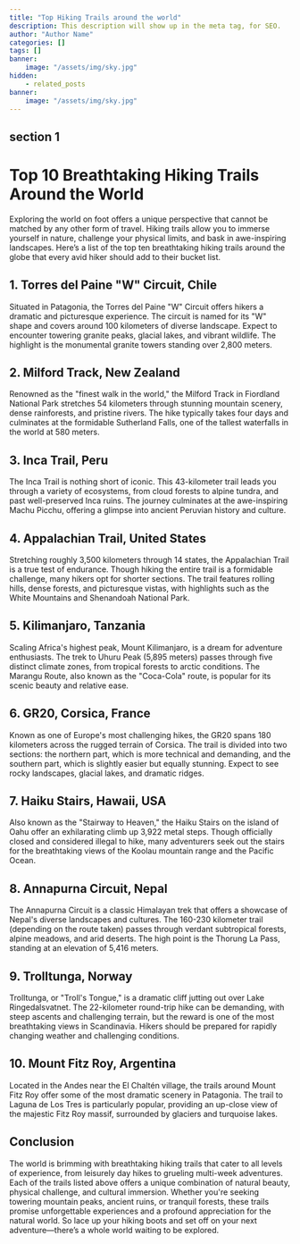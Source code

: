 ```yaml
---
title: "Top Hiking Trails around the world"
description: This description will show up in the meta tag, for SEO.
author: "Author Name"
categories: []
tags: []
banner:
    image: "/assets/img/sky.jpg"
hidden:
    - related_posts
banner:
    image: "/assets/img/sky.jpg"
---
```



## section 1

# Top 10 Breathtaking Hiking Trails Around the World

Exploring the world on foot offers a unique perspective that cannot be matched by any other form of travel. Hiking trails allow you to immerse yourself in nature, challenge your physical limits, and bask in awe-inspiring landscapes. Here’s a list of the top ten breathtaking hiking trails around the globe that every avid hiker should add to their bucket list.

## 1. **Torres del Paine "W" Circuit, Chile**

Situated in Patagonia, the Torres del Paine "W" Circuit offers hikers a dramatic and picturesque experience. The circuit is named for its "W" shape and covers around 100 kilometers of diverse landscape. Expect to encounter towering granite peaks, glacial lakes, and vibrant wildlife. The highlight is the monumental granite towers standing over 2,800 meters.

## 2. **Milford Track, New Zealand**

Renowned as the "finest walk in the world," the Milford Track in Fiordland National Park stretches 54 kilometers through stunning mountain scenery, dense rainforests, and pristine rivers. The hike typically takes four days and culminates at the formidable Sutherland Falls, one of the tallest waterfalls in the world at 580 meters.

## 3. **Inca Trail, Peru**

The Inca Trail is nothing short of iconic. This 43-kilometer trail leads you through a variety of ecosystems, from cloud forests to alpine tundra, and past well-preserved Inca ruins. The journey culminates at the awe-inspiring Machu Picchu, offering a glimpse into ancient Peruvian history and culture.

## 4. **Appalachian Trail, United States**

Stretching roughly 3,500 kilometers through 14 states, the Appalachian Trail is a true test of endurance. Though hiking the entire trail is a formidable challenge, many hikers opt for shorter sections. The trail features rolling hills, dense forests, and picturesque vistas, with highlights such as the White Mountains and Shenandoah National Park.

## 5. **Kilimanjaro, Tanzania**

Scaling Africa's highest peak, Mount Kilimanjaro, is a dream for adventure enthusiasts. The trek to Uhuru Peak (5,895 meters) passes through five distinct climate zones, from tropical forests to arctic conditions. The Marangu Route, also known as the "Coca-Cola" route, is popular for its scenic beauty and relative ease.

## 6. **GR20, Corsica, France**

Known as one of Europe's most challenging hikes, the GR20 spans 180 kilometers across the rugged terrain of Corsica. The trail is divided into two sections: the northern part, which is more technical and demanding, and the southern part, which is slightly easier but equally stunning. Expect to see rocky landscapes, glacial lakes, and dramatic ridges.

## 7. **Haiku Stairs, Hawaii, USA**

Also known as the "Stairway to Heaven," the Haiku Stairs on the island of Oahu offer an exhilarating climb up 3,922 metal steps. Though officially closed and considered illegal to hike, many adventurers seek out the stairs for the breathtaking views of the Koolau mountain range and the Pacific Ocean.

## 8. **Annapurna Circuit, Nepal**

The Annapurna Circuit is a classic Himalayan trek that offers a showcase of Nepal's diverse landscapes and cultures. The 160-230 kilometer trail (depending on the route taken) passes through verdant subtropical forests, alpine meadows, and arid deserts. The high point is the Thorung La Pass, standing at an elevation of 5,416 meters.

## 9. **Trolltunga, Norway**

Trolltunga, or "Troll's Tongue," is a dramatic cliff jutting out over Lake Ringedalsvatnet. The 22-kilometer round-trip hike can be demanding, with steep ascents and challenging terrain, but the reward is one of the most breathtaking views in Scandinavia. Hikers should be prepared for rapidly changing weather and challenging conditions.

## 10. **Mount Fitz Roy, Argentina**

Located in the Andes near the El Chaltén village, the trails around Mount Fitz Roy offer some of the most dramatic scenery in Patagonia. The trail to Laguna de Los Tres is particularly popular, providing an up-close view of the majestic Fitz Roy massif, surrounded by glaciers and turquoise lakes.

## Conclusion

The world is brimming with breathtaking hiking trails that cater to all levels of experience, from leisurely day hikes to grueling multi-week adventures. Each of the trails listed above offers a unique combination of natural beauty, physical challenge, and cultural immersion. Whether you're seeking towering mountain peaks, ancient ruins, or tranquil forests, these trails promise unforgettable experiences and a profound appreciation for the natural world. So lace up your hiking boots and set off on your next adventure—there’s a whole world waiting to be explored.

